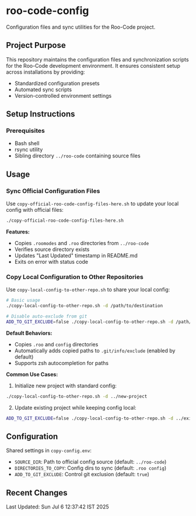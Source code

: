 # roo-code-config

Configuration files and sync utilities for the Roo-Code project.

## Project Purpose

This repository maintains the configuration files and synchronization scripts for the Roo-Code development environment. It ensures consistent setup across installations by providing:

- Standardized configuration presets
- Automated sync scripts
- Version-controlled environment settings

## Setup Instructions

### Prerequisites
- Bash shell
- rsync utility
- Sibling directory `../roo-code` containing source files

## Usage

### Sync Official Configuration Files

Use `copy-official-roo-code-config-files-here.sh` to update your local config with official files:

```bash
./copy-official-roo-code-config-files-here.sh
```

**Features:**
- Copies `.roomodes` and `.roo` directories from `../roo-code`
- Verifies source directory exists
- Updates "Last Updated" timestamp in README.md
- Exits on error with status code

### Copy Local Configuration to Other Repositories

Use `copy-local-config-to-other-repo.sh` to share your local config:

```bash
# Basic usage
./copy-local-config-to-other-repo.sh -d /path/to/destination

# Disable auto-exclude from git
ADD_TO_GIT_EXCLUDE=false ./copy-local-config-to-other-repo.sh -d /path/to/destination
```

**Default Behaviors:**
- Copies `.roo` and `config` directories
- Automatically adds copied paths to `.git/info/exclude` (enabled by default)
- Supports zsh autocompletion for paths

**Common Use Cases:**
1. Initialize new project with standard config:
```bash
./copy-local-config-to-other-repo.sh -d ../new-project
```

2. Update existing project while keeping config local:
```bash
ADD_TO_GIT_EXCLUDE=false ./copy-local-config-to-other-repo.sh -d ../existing-project
```

## Configuration

Shared settings in `copy-config.env`:
- `SOURCE_DIR`: Path to official config source (default: `../roo-code`)
- `DIRECTORIES_TO_COPY`: Config dirs to sync (default: `.roo config`)
- `ADD_TO_GIT_EXCLUDE`: Control git exclusion (default: `true`)

## Recent Changes

Last Updated: Sun Jul  6 12:37:42 IST 2025